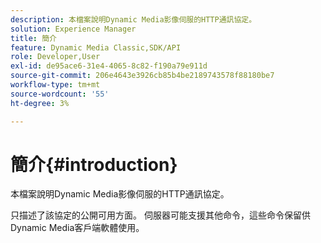 ```yaml
---
description: 本檔案說明Dynamic Media影像伺服的HTTP通訊協定。
solution: Experience Manager
title: 簡介
feature: Dynamic Media Classic,SDK/API
role: Developer,User
exl-id: de95ace6-31e4-4065-8c82-f190a79e911d
source-git-commit: 206e4643e3926cb85b4be2189743578f88180be7
workflow-type: tm+mt
source-wordcount: '55'
ht-degree: 3%

---
```


# 簡介{#introduction}

本檔案說明Dynamic Media影像伺服的HTTP通訊協定。

只描述了該協定的公開可用方面。 伺服器可能支援其他命令，這些命令保留供Dynamic Media客戶端軟體使用。
